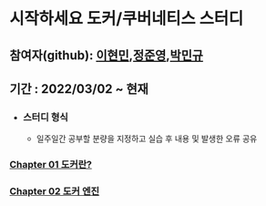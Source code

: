 # 시작하세요 도커/쿠버네티스 스터디

 
## 참여자(github): [이현민](https://github.com/HM-L-1996),[정준영](https://github.com/Jnaru),[박민규](https://github.com/alsrb3272)

## 기간 : 2022/03/02 ~ 현재

- ### 스터디 형식
	- 일주일간 공부할 분량을 지정하고 실습 후 내용 및 발생한 오류 공유 

### [Chapter 01 도커란?]()

### [Chapter 02 도커 엔진](https://github.com/HM-L-1996/docker-study/tree/main/chapter2)


